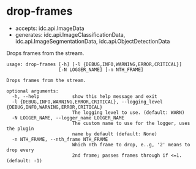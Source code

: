 # drop-frames

* accepts: idc.api.ImageData
* generates: idc.api.ImageClassificationData, idc.api.ImageSegmentationData, idc.api.ObjectDetectionData

Drops frames from the stream.

```
usage: drop-frames [-h] [-l {DEBUG,INFO,WARNING,ERROR,CRITICAL}]
                   [-N LOGGER_NAME] [-n NTH_FRAME]

Drops frames from the stream.

optional arguments:
  -h, --help            show this help message and exit
  -l {DEBUG,INFO,WARNING,ERROR,CRITICAL}, --logging_level {DEBUG,INFO,WARNING,ERROR,CRITICAL}
                        The logging level to use. (default: WARN)
  -N LOGGER_NAME, --logger_name LOGGER_NAME
                        The custom name to use for the logger, uses the plugin
                        name by default (default: None)
  -n NTH_FRAME, --nth_frame NTH_FRAME
                        Which nth frame to drop, e..g, '2' means to drop every
                        2nd frame; passes frames through if <=1. (default: -1)
```
